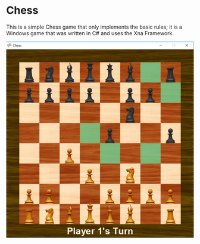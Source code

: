 # Chess

This is a simple Chess game that only implements the basic rules; it is a Windows game that was written in C# and uses the Xna Framework.


![alt text](https://github.com/Kaikat/Chess/blob/master/chessScreenshot.png "Chess Game Screenshot")
